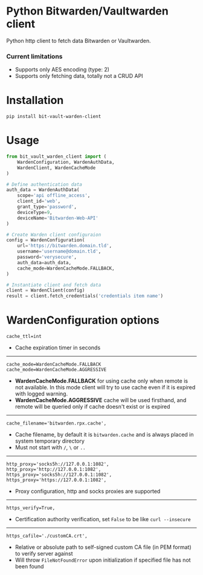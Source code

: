 # Python Bitwarden/Vaultwarden client

Python http client to fetch data Bitwarden or Vaultwarden.

### Current limitations

- Supports only AES encoding (type: 2)
- Supports only fetching data, totally not a CRUD API

# Installation

```
pip install bit-vault-warden-client
```

# Usage

```python
from bit_vault_warden_client import (
    WardenConfiguration, WardenAuthData,
    WardenClient, WardenCacheMode
)

# Define authentication data
auth_data = WardenAuthData(
    scope='api offline_access',
    client_id='web',
    grant_type='password',
    deviceType=9,
    deviceName='Bitwarden-Web-API'
)

# Create Warden client configuraion
config = WardenConfiguration(
    url='https://bitwarden.domain.tld',
    username='username@domain.tld',
    password='verysecure',
    auth_data=auth_data,
    cache_mode=WardenCacheMode.FALLBACK,
)

# Instantiate client and fetch data
client = WardenClient(config)
result = client.fetch_credentials('credentials item name')
```

# WardenConfiguration options

```
cache_ttl=int
```
- Cache expiration timer in seconds

---

```
cache_mode=WardenCacheMode.FALLBACK  
cache_mode=WardenCacheMode.AGGRESSIVE
```
- **WardenCacheMode.FALLBACK** for using cache only when remote is not available. In this mode client will try to use cache even if it is expired with logged warning. 
- **WardenCacheMode.AGGRESSIVE** cache will be used firsthand, and remote will be queried only if cache doesn't exist or is expired

---

```
cache_filename='bitwarden.rpx.cache',
```
- Cache filename, by default it is `bitwarden.cache` and is always placed in system temporary directory
- Must not start with `/`, `\` or `..`

---

```
http_proxy='socks5h://127.0.0.1:1082',
http_proxy='http://127.0.0.1:1082',
https_proxy='socks5h://127.0.0.1:1082',
https_proxy='https://127.0.0.1:1082',
```
- Proxy configuration, http and socks proxies are supported

---

```
https_verify=True,
```
- Certification authority verification, set `False` to be like `curl --insecure`

---

```
https_cafile='./customCA.crt',
```
- Relative or absolute path to self-signed custom CA file (in PEM format) to verify server against
- Will throw `FileNotFoundError` upon initialization if specified file has not been found
